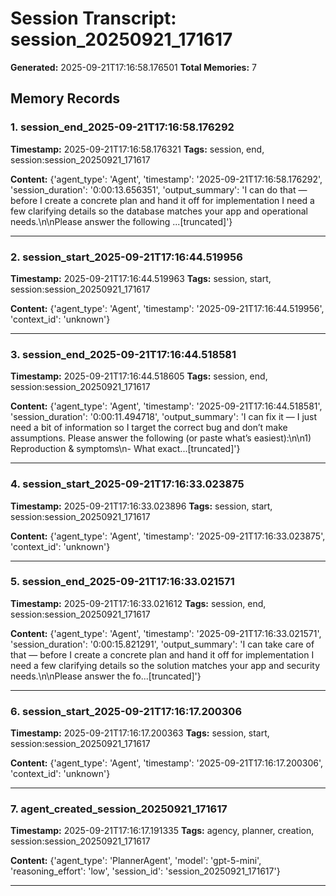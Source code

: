 # Session Transcript: session_20250921_171617

**Generated:** 2025-09-21T17:16:58.176501
**Total Memories:** 7

## Memory Records

### 1. session_end_2025-09-21T17:16:58.176292

**Timestamp:** 2025-09-21T17:16:58.176321
**Tags:** session, end, session:session_20250921_171617

**Content:** {'agent_type': 'Agent', 'timestamp': '2025-09-21T17:16:58.176292', 'session_duration': '0:00:13.656351', 'output_summary': 'I can do that — before I create a concrete plan and hand it off for implementation I need a few clarifying details so the database matches your app and operational needs.\n\nPlease answer the following ...[truncated]'}

---

### 2. session_start_2025-09-21T17:16:44.519956

**Timestamp:** 2025-09-21T17:16:44.519963
**Tags:** session, start, session:session_20250921_171617

**Content:** {'agent_type': 'Agent', 'timestamp': '2025-09-21T17:16:44.519956', 'context_id': 'unknown'}

---

### 3. session_end_2025-09-21T17:16:44.518581

**Timestamp:** 2025-09-21T17:16:44.518605
**Tags:** session, end, session:session_20250921_171617

**Content:** {'agent_type': 'Agent', 'timestamp': '2025-09-21T17:16:44.518581', 'session_duration': '0:00:11.494718', 'output_summary': 'I can fix it — I just need a bit of information so I target the correct bug and don’t make assumptions. Please answer the following (or paste what’s easiest):\n\n1) Reproduction & symptoms\n- What exact...[truncated]'}

---

### 4. session_start_2025-09-21T17:16:33.023875

**Timestamp:** 2025-09-21T17:16:33.023896
**Tags:** session, start, session:session_20250921_171617

**Content:** {'agent_type': 'Agent', 'timestamp': '2025-09-21T17:16:33.023875', 'context_id': 'unknown'}

---

### 5. session_end_2025-09-21T17:16:33.021571

**Timestamp:** 2025-09-21T17:16:33.021612
**Tags:** session, end, session:session_20250921_171617

**Content:** {'agent_type': 'Agent', 'timestamp': '2025-09-21T17:16:33.021571', 'session_duration': '0:00:15.821291', 'output_summary': 'I can take care of that — before I create a concrete plan and hand it off for implementation I need a few clarifying details so the solution matches your app and security needs.\n\nPlease answer the fo...[truncated]'}

---

### 6. session_start_2025-09-21T17:16:17.200306

**Timestamp:** 2025-09-21T17:16:17.200363
**Tags:** session, start, session:session_20250921_171617

**Content:** {'agent_type': 'Agent', 'timestamp': '2025-09-21T17:16:17.200306', 'context_id': 'unknown'}

---

### 7. agent_created_session_20250921_171617

**Timestamp:** 2025-09-21T17:16:17.191335
**Tags:** agency, planner, creation, session:session_20250921_171617

**Content:** {'agent_type': 'PlannerAgent', 'model': 'gpt-5-mini', 'reasoning_effort': 'low', 'session_id': 'session_20250921_171617'}

---

